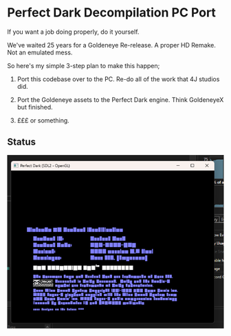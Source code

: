 # Perfect Dark Decompilation PC Port

If you want a job doing properly, do it yourself.

We've waited 25 years for a Goldeneye Re-release. A proper HD Remake. Not an emulated mess.

So here's my simple 3-step plan to make this happen;

1) Port this codebase over to the PC. Re-do all of the work that 4J studios did.

2) Port the Goldeneye assets to the Perfect Dark engine. Think GoldeneyeX but finished.

3) £££ or something.



## Status

<img src="https://github.com/doomhack/perfect_dark/blob/master/screenshot.png" title="What have I started?"/>
